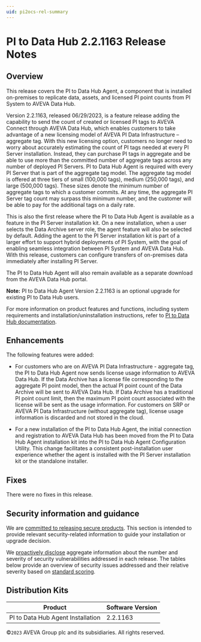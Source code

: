 ```yaml
---
uid: pi2ocs-rel-summary
---
```


# PI to Data Hub 2.2.1163 Release Notes

## Overview

This release covers the PI to Data Hub Agent, a component that is installed on-premises to replicate data, assets, and licensed PI point counts from PI System to AVEVA Data Hub. 

Version 2.2.1163, released 06/29/2023, is a feature release adding the capability to send the count of created or licensed PI tags to AVEVA Connect through AVEVA Data Hub, which enables customers to take advantage of a new licensing model of AVEVA PI Data Infrastructure – aggregate tag. With this new licensing option, customers no longer need to worry about accurately estimating the count of PI tags needed at every PI Server installation. Instead, they can purchase PI tags in aggregate and be able to use more than the committed number of aggregate tags across any number of deployed PI Servers. PI to Data Hub Agent is required with every PI Server that is part of the aggregate tag model. The aggregate tag model is offered at three tiers of small (100,000 tags), medium (250,000 tags), and large (500,000 tags). These sizes denote the minimum number of aggregate tags to which a customer commits. At any time, the aggregate PI Server tag count may surpass this minimum number, and the customer will be able to pay for the additional tags on a daily rate. 

This is also the first release where the PI to Data Hub Agent is available as a feature in the PI Server installation kit. On a new installation, when a user selects the Data Archive server role, the agent feature will also be selected by default. Adding the agent to the PI Server installation kit is part of a larger effort to support hybrid deployments of PI System, with the goal of enabling seamless integration between PI System and AVEVA Data Hub. With this release, customers can configure transfers of on-premises data immediately after installing PI Server.  

The PI to Data Hub Agent will also remain available as a separate download from the AVEVA Data Hub portal.

**Note:** PI to Data Hub Agent Version 2.2.1163 is an optional upgrade for existing PI to Data Hub users.

For more information on product features and functions, including system requirements and installation/uninstallation instructions, refer to [PI to Data Hub documentation](xref:PItoDH).

## Enhancements

The following features were added:

- For customers who are on AVEVA PI Data Infrastructure - aggregate tag, the PI to Data Hub Agent now sends license usage information to AVEVA Data Hub. If the Data Archive has a license file corresponding to the aggregate PI point model, then the actual PI point count of the Data Archive will be sent to AVEVA Data Hub. If Data Archive has a traditional PI point count limit, then the maximum PI point count associated with the license will be sent as the usage information. For customers on SRP or AVEVA PI Data Infrastructure (without aggregate tag), license usage information is discarded and not stored in the cloud.

- For a new installation of the PI to Data Hub Agent, the initial connection and registration to AVEVA Data Hub has been moved from the PI to Data Hub Agent installation kit into the PI to Data Hub Agent Configuration Utility. This change facilitates a consistent post-installation user experience whether the agent is installed with the PI Server installation kit or the standalone installer.

## Fixes

There were no fixes in this release.

## Security information and guidance

We are [committed to releasing secure products](https://docs.aveva.com/bundle/security-commitment-and-disclosure-standards/page/securitycommitmentanddisclosurestandards.html). This section is intended to provide relevant security-related information to guide your installation or upgrade decision.  

We [proactively disclose](https://docs.aveva.com/bundle/security-commitment-and-disclosure-standards/page/securitycommitmentanddisclosurestandards.html#vulnerability-communication) aggregate information about the number and severity of security vulnerabilities addressed in each release. The tables below provide an overview of security issues addressed and their relative severity based on [standard scoring](https://docs.aveva.com/bundle/security-commitment-and-disclosure-standards/page/securitycommitmentanddisclosurestandards.html#vulnerability-scoring).

## Distribution Kits

| Product                           | Software Version |
|---------------------------------- | ---------------- |
| PI to Data Hub Agent Installation | 2.2.1163         |

©`2023` AVEVA Group plc and its subsidiaries. All rights reserved.
